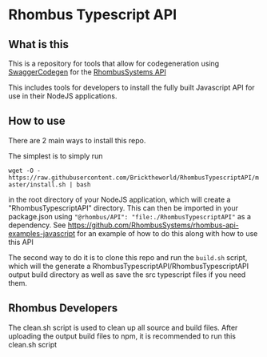 # Rhombus Typescript API

## What is this

This is a repository for tools that allow for codegeneration using [SwaggerCodegen](https://github.com/swagger-api/swagger-codegen) for the [RhombusSystems API](https://apidocs.rhombussystems.com/reference)

This includes tools for developers to install the fully built Javascript API for use in their NodeJS applications. 

## How to use

There are 2 main ways to install this repo. 

The simplest is to simply run 

`wget -O - https://raw.githubusercontent.com/Bricktheworld/RhombusTypescriptAPI/master/install.sh | bash` 

in the root directory of your NodeJS application, which will create a "RhombusTypescriptAPI" directory. This can then be imported in your package.json using `"@rhombus/API": "file:./RhombusTypescriptAPI"` as a dependency. See https://github.com/RhombusSystems/rhombus-api-examples-javascript for an example of how to do this along with how to use this API


The second way to do it is to clone this repo and run the `build.sh` script, which will the generate a RhombusTypescriptAPI/RhombusTypescriptAPI output build directory as well as save the src typescript files if you need them.


## Rhombus Developers
The clean.sh script is used to clean up all source and build files. After uploading the output build files to npm, it is recommended to run this clean.sh script

